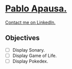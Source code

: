 # [Pablo Apausa.](https://apausa.dev)
[Contact me on LinkedIn.](https://www.linkedin.com/in/apausa/)

## Objectives

- [ ] Display Sonary.
- [ ] Display Game of Life.
- [ ] Display Pokedex.
